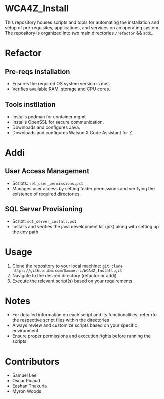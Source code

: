 # WCA4Z_Install

This repository houses scripts and tools for automating the installation and setup of pre-requisites, applications, and 
services on an operating system. The repository is organized into two main directories `/refactor` && `addi`.

# Refactor
## Pre-reqs installation
- Ensures the required OS system version is met.
- Verifies available RAM, storage and CPU cores.
## Tools instllation
- Installs podman for container mgmt
- Installs OpenSSL for secure communication.
- Downloads and configures Java.
- Downloads and configures Watson X Code Assistant for Z.

# Addi
## User Access Management
- Scripts: `set_user_permissions.ps1`
- Manages user access by setting folder permissions and verifying the existence of required directories.

## SQL Server Provisioning
- Script: `sql_server_install.ps1`
- Installs and verifies the java development kit (jdk) along with setting up the env path

# Usage
1. Clone the repository to your local machine:
   `git clone https://github.ibm.com/Samuel-L/WCA4Z_Install.git`
2. Navigate to the desired directory (refactor or addi)
3. Execute the relevant script(s) based on your requirements. 

# Notes
- For detailed information on each script and its functionalities, refer rto the respective script files within the directories
- Always review and customize scripts based on your specific environment 
- Ensure proper permissions and execution rights before running the scripts.

# Contributors
- Samuel Lee
- Oscar Ricaud
- Eashan Thakuria
- Myron Woods
